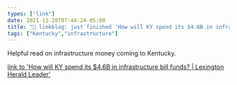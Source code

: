 ```yaml
---
types: ["link"]
date: 2021-11-28T07:44:24-05:00
title: "🔗 linkblog: just finished 'How will KY spend its $4.6B in infrastructure bill funds? | Lexington Herald Leader'"
tags: ["Kentucky","infrastructure"]
---
```

Helpful read on infrastructure money coming to Kentucky.
 
[link to 'How will KY spend its $4.6B in infrastructure bill funds? | Lexington Herald Leader'](https://www.kentucky.com/news/politics-government/article256083017.html)
